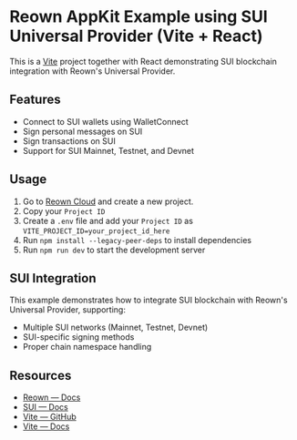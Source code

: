# Reown AppKit Example using SUI Universal Provider (Vite + React)

This is a [Vite](https://vitejs.dev) project together with React demonstrating SUI blockchain integration with Reown's Universal Provider.

## Features

- Connect to SUI wallets using WalletConnect
- Sign personal messages on SUI
- Sign transactions on SUI
- Support for SUI Mainnet, Testnet, and Devnet

## Usage

1. Go to [Reown Cloud](https://cloud.reown.com) and create a new project.
2. Copy your `Project ID`
3. Create a `.env` file and add your `Project ID` as `VITE_PROJECT_ID=your_project_id_here`
4. Run `npm install --legacy-peer-deps` to install dependencies
5. Run `npm run dev` to start the development server

## SUI Integration

This example demonstrates how to integrate SUI blockchain with Reown's Universal Provider, supporting:
- Multiple SUI networks (Mainnet, Testnet, Devnet)
- SUI-specific signing methods
- Proper chain namespace handling

## Resources

- [Reown — Docs](https://docs.reown.com)
- [SUI — Docs](https://docs.sui.io)
- [Vite — GitHub](https://github.com/vitejs/vite)
- [Vite — Docs](https://vitejs.dev/guide/)
